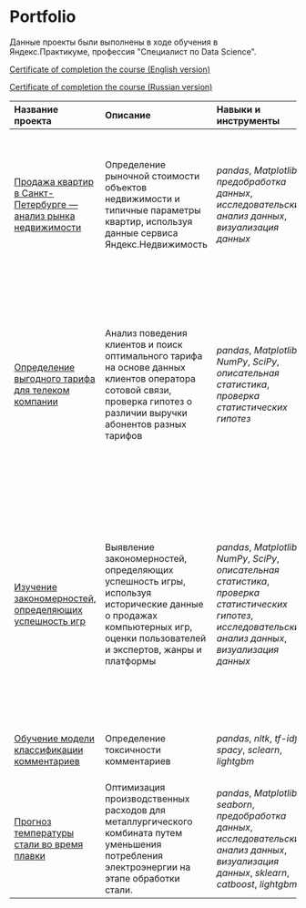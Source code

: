 # Portfolio


Данные проекты были выполнены в ходе обучения в Яндекс.Практикуме, профессия "Специалист по Data Science". 

[Certificate of completion the course (English version)](https://github.com/daniilgorev/yandex_practicum/blob/main/yandex_ds_certificate_en.pdf)

[Certificate of completion the course (Russian version)](https://github.com/daniilgorev/yandex_practicum/blob/main/yandex_ds_certificate_ru.pdf)


| Название проекта | Описание | Навыки и инструменты | Выполненные задачи |
| :---------------------- | :---------------------- | :---------------------- |:---------------------- |
|[Продажа квартир в Санкт-Петербурге — анализ рынка недвижимости](https://github.com/daniilgorev/yandex_practicum/tree/main/yandex_practicum/analysis_real_estate) | Определение рыночной стоимости объектов недвижимости и типичные параметры квартир, используя данные сервиса Яндекс.Недвижимость| *pandas*, *Matplotlib*, *предобработка данных*, *исследовательский анализ данных*, *визуализация данных*| На основе данных определена рыночная стоимость объектов недвижимости разного типа, типичные параметры квартир, в зависимости от удаленности от центра |
|[Определение выгодного тарифа для телеком компании](https://github.com/daniilgorev/yandex_practicum/tree/main/tariff_selection) |Анализ поведения клиентов и поиск оптимального тарифа на основе данных клиентов оператора сотовой связи, проверка гипотез о различии выручки абонентов разных тарифов| *pandas*, *Matplotlib*, *NumPy*, *SciPy*, *описательная статистика*, *проверка статистических гипотез*|Проанализировано поведение клиентов при использовании услуг оператора и рекомендованы оптимальные наборы услуг для пользователей; проверены гипотезы о различии выручки абонентов разных тарифов и различии выручки абонентов из Москвы и других регионов.|
|[Изучение закономерностей, определяющих успешность игр](https://github.com/daniilgorev/yandex_practicum/tree/main/computer_games) | Выявление закономерностей, определяющих успешность игры, используя исторические данные о продажах компьютерных игр, оценки пользователей и экспертов, жанры и платформы | *pandas*, *Matplotlib*, *NumPy*, *SciPy*, *описательная статистика*, *проверка статистических гипотез*, *исследовательский анализ данных*, *визуализация данных*|Выявлены параметры, определяющие успешность игры в разных регионах мира; составлены портреты пользователей каждого региона; проверены гипотезы о равенстве пользовательских рейтингов платформ Xbox One и PC и равенстве пользовательских рейтингов жанров Action и Sports|
|[Обучение модели классификации комментариев](https://github.com/daniilgorev/yandex_practicum/tree/main/classification_comments) | Определение токсичности комментариев | *pandas*, *nltk*, *tf-idf*, *spacy*, *sclearn*, *lightgbm*| Обучение модели классификации комментариев на позитивные и негативные| 
|[Прогноз температуры стали во время плавки](https://github.com/daniilgorev/yandex_practicum/tree/main/temp_of_steel) | Оптимизация производственных расходов для металлургического комбината путем уменьшения потребления электроэнергии на этапе обработки стали. | *pandas*, *Matplotlib*, *seaborn*, *предобработка данных*, *исследовательский анализ данных*, *визуализация данных*, *sklearn*, *catboost*, *lightgbm*| Построение модели, которая предскажет температуру стали.
